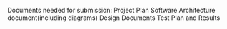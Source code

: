 Documents needed for submission: 
Project Plan
Software Architecture document(including diagrams)
Design Documents
Test Plan and Results
